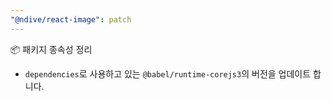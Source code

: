 ```yaml
---
"@ndive/react-image": patch
---
```


📦 패키지 종속성 정리

- `dependencies`로 사용하고 있는 `@babel/runtime-corejs3`의 버전을 업데이트 합니다.
